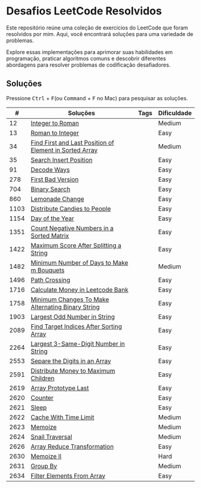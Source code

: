 
# Desafios LeetCode Resolvidos

Este repositório reúne uma coleção de exercícios do LeetCode que foram resolvidos por mim. Aqui, você encontrará soluções para uma variedade de problemas.

Explore essas implementações para aprimorar suas habilidades em programação, praticar algoritmos comuns e descobrir diferentes abordagens para resolver problemas de codificação desafiadores.

## Soluções

Pressione <kbd>Ctrl</kbd> + <kbd>F</kbd>(ou <kbd>Command</kbd> + <kbd>F</kbd> no Mac) para pesquisar as soluções.

| #    | Soluções                                                                                                                                                                 | Tags | Dificuldade |
| ---- | ------------------------------------------------------------------------------------------------------------------------------------------------------------------------ | ---- | ----------- |
| 12   | [Integer to Roman](/solutions/12%20-%20Integer%20to%20Roman.js)                                                                                               |      | Medium      |
| 13   | [Roman to Integer](/solutions/13%20-%20Roman%20to%20Integer.js)                                                                                               |      | Easy        |
| 34   | [Find First and Last Position of Element in Sorted Array](/solutions/34%20-%20Find%20First%20and%20Last%20Position%20of%20Element%20in%20Sorted%20Array.js) |      | Medium      |
| 35   | [Search Insert Position](/solutions/35%20-%20Search%20Insert%20Position.js)                                                                                   |      | Easy        |
| 91   | [Decode Ways](/solutions/91%20-%20Decode%20Ways.js)                                                                                   |      | Easy        |
| 278  | [First Bad Version](/solutions/278%20-%20First%20Bad%20Version.js)                                                                                            |      | Easy        |
| 704  | [Binary Search](/solutions/704%20-%20Binary%20Search.js)                                                                                            |      | Easy        |
| 860  | [Lemonade Change](/solutions/860%20-%20Lemonade%20Change.js)                                                                                                  |      | Easy        |
| 1103 | [Distribute Candies to People](/solutions/1103%20-%20Distribute%20Candies%20to%20People.js)                                                                   |      | Easy        |
| 1154 | [Day of the Year](/solutions/1154%20-%20Day%20of%20the%20Year.js)                                                                                             |      | Easy        |
| 1351 | [Count Negative Numbers in a Sorted Matrix](/solutions/1351%20-%20Count%20Negative%20Numbers%20in%20a%20Sorted%20Matrix.js)                                                                                             |      | Easy        |
| 1422 | [Maximum Score After Splitting a String](/solutions/1422%20-%20Maximum%20Score%20After%20Splitting%20a%20String.js)                                                                                             |      | Easy        |
| 1482 | [Minimum Number of Days to Make m Bouquets](/solutions/1482%20-%20Minimum%20Number%20of%20Days%20to%20Make%20m%20Bouquets.js)                                                                                             |      | Medium        |
| 1496 | [Path Crossing](/solutions/1496%20-%20Path%20Crossing.js)                                                                                             |      | Easy        |
| 1716 | [Calculate Money in Leetcode Bank](/solutions/1716%20-%20Calculate%20Money%20in%20Leetcode%20Bank.js)                                                         |      | Easy        |
| 1758 | [Minimum Changes To Make Alternating Binary String](/solutions/1758%20-%20Minimum%20Changes%20To%20Make%20Alternating%20Binary%20String.js)                                                         |      | Easy        |
| 1903 | [Largest Odd Number in String](/solutions/1903%20-%20Largest%20Odd%20Number%20in%20String.js)                                                                 |      | Easy        |
| 2089 | [Find Target Indices After Sorting Array](/solutions/2089%20-%20Find%20Target%20Indices%20After%20Sorting%20Array.js)                                         |      | Easy      |
| 2264 | [Largest 3-Same-Digit Number in String](/solutions/2264%20-%20Largest%203-Same-Digit%20Number%20in%20String.js)                                               |      | Easy      |
| 2553 | [Separe the Digits in an Array](/solutions/2553%20-%20Separe%20the%20Digits%20in%20an%20Array.js)                                               |      | Easy      |
| 2591 | [Distribute Money to Maximum Children](/solutions/2591%20-%20Distribute%20Money%20to%20Maximum%20Children.js)                                                 |      | Easy      |
| 2619 | [Array Prototype Last](/solutions/2619%20-%20Array%20Prototype%20Last.js)                                                                                     |      | Easy        |
| 2620 | [Counter](/solutions/2620%20-%20Counter.js)                                                                                                                       |      | Easy        |
| 2621 | [Sleep](/solutions/2621%20-%20Sleep.js)                                                                                                                       |      | Easy        |
| 2622 | [Cache With Time Limit](/solutions/2622%20-%20Cache%20With%20Time%20Limit.js)                                                                                                                       |      | Medium        |
| 2623 | [Memoize](/solutions/2623%20-%20Memoize.js)                                                                                                                       |      | Medium        |
| 2624 | [Snail Traversal](/solutions/2624%20-%20Snail%20Traversal.js)                                                                                                 |      | Medium      |
| 2626 | [Array Reduce Transformation](/solutions/2626%20-%20Array%20Reduce%20Transformation.js)                                                                       |      | Easy        |
| 2630 | [Memoize II](/solutions/2630%20-%20Memoize%20II.js)                                                                                                                    |      | Hard        |
| 2631 | [Group By](/solutions/2631%20-%20Group%20By.js)                                                                                                                    |      | Medium        |
| 2634 | [Filter Elements From Array](/solutions/2634%20-%20Filter%20Elements%20From%20Array.js)                                                                       |      | Easy      |